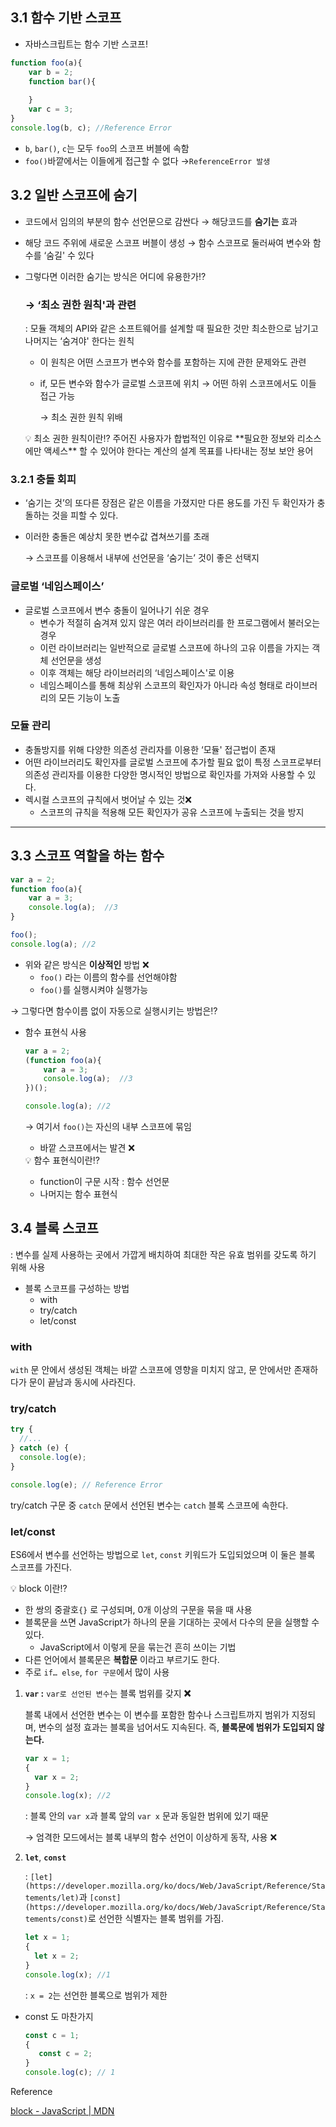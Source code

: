 ## 3.1 함수 기반 스코프

- 자바스크립트는 함수 기반 스코프!

```jsx
function foo(a){
    var b = 2;
    function bar(){
        
    }
    var c = 3;
}
console.log(b, c); //Reference Error
```

- `b`, `bar()`, `c`는 모두 `foo`의 스코프 버블에 속함
- `foo()`바깥에서는 이들에게 접근할 수 없다 →`ReferenceError 발생`

## 3.2 일반 스코프에 숨기

- 코드에서 임의의 부분의 함수 선언문으로 감싼다 → 해당코드를 **숨기는** 효과
- 해당 코드 주위에 새로운 스코프 버블이 생성 → 함수 스코프로 둘러싸여 변수와 함수를 ‘숨길' 수 있다
- 그렇다면 이러한 숨기는 방식은 어디에 유용한가⁉️

  ### → ‘최소 권한 원칙'과 관련

  : 모듈 객체의 API와 같은 소프트웨어를 설계할 때 필요한 것만 최소한으로 남기고 나머지는 ‘숨겨야' 한다는 원칙

    - 이 원칙은 어떤 스코프가 변수와 함수를 포함하는 지에 관한 문제와도 관련
    - if, 모든 변수와 함수가 글로벌 스코프에 위치 → 어떤 하위 스코프에서도 이들 접근 가능

      → 최소 권한 원칙 위배


    <aside>
    💡 최소 권한 원칙이란⁉️
    주어진 사용자가 합법적인 이유로 **필요한 정보와 리소스에만 액세스** 할 수 있어야 한다는 계산의 설계 목표를 나타내는 정보 보안 용어
    
    </aside>


### 3.2.1 충돌 회피

- ‘숨기는 것’의 또다른 장점은 같은 이름을 가졌지만 다른 용도를 가진 두 확인자가 충돌하는 것을 피할 수 있다.
- 이러한 충돌은 예상치 못한 변수값 겹쳐쓰기를 초래

  → 스코프를 이용해서 내부에 선언문을 ‘숨기는’ 것이 좋은 선택지


### 글로벌 ‘네임스페이스’

- 글로벌 스코프에서 변수 충돌이 일어나기 쉬운 경우
    - 변수가 적절히 숨겨져 있지 않은 여러 라이브러리를 한 프로그램에서 불러오는 경우
    - 이런 라이브러리는 일반적으로 글로벌 스코프에 하나의 고유 이름을 가지는 객체 선언문을 생성
    - 이후 객체는 해당 라이브러리의 ‘네임스페이스'로 이용
    - 네임스페이스를 통해 최상위 스코프의 확인자가 아니라 속성 형태로 라이브러리의 모든 기능이 노출

### 모듈 관리

- 충돌방지를 위해 다양한 의존성 관리자를 이용한 ‘모듈' 접근법이 존재
- 어떤 라이브러리도 확인자를 글로벌 스코프에 추가할 필요 없이 특정 스코프로부터 의존성 관리자를 이용한 다양한 명시적인 방법으로 확인자를 가져와 사용할 수 있다.
- 렉시컬 스코프의 규칙에서 벗어날 수 있는 것❌
    - 스코프의 규칙을 적용해 모든 확인자가 공유 스코프에 누출되는 것을 방지

---

## 3.3 스코프 역할을 하는 함수

```jsx
var a = 2;
function foo(a){
    var a = 3;
    console.log(a);  //3
}

foo();
console.log(a); //2
```

- 위와 같은 방식은 **이상적인** 방법 ❌
    - `foo()`  라는 이름의 함수를 선언해야함
    - `foo()`를 실행시켜야 실행가능

→ 그렇다면 함수이름 없이 자동으로 실행시키는 방법은⁉️

- 함수 표현식 사용

    ```jsx
    var a = 2;
    (function foo(a){
        var a = 3;
        console.log(a);  //3
    })();
    
    console.log(a); //2
    ```

  → 여기서 `foo()`는 자신의 내부 스코프에 묶임

    - 바깥 스코프에서는 발견 ❌


    <aside>
    💡 함수 표현식이란⁉️
  
    - function이 구문 시작 : 함수 선언문
    - 나머지는 함수 표현식

    </aside>


## 3.4 **블록 스코프**

: 변수를 실제 사용하는 곳에서 가깝게 배치하여 최대한 작은 유효 범위를 갖도록 하기 위해 사용

- 블록 스코프를 구성하는 방법
    - with
    - try/catch
    - let/const

### **with**

`with` 문 안에서 생성된 객체는 바깥 스코프에 영향을 미치지 않고, 문 안에서만 존재하다가 문이 끝남과 동시에 사라진다.

### **try/catch**

```jsx
try {
  //...
} catch (e) {
  console.log(e);
}

console.log(e); // Reference Error
```

try/catch 구문 중 `catch` 문에서 선언된 변수는 `catch` 블록 스코프에 속한다.

### **let/const**

ES6에서 변수를 선언하는 방법으로 `let`, `const` 키워드가 도입되었으며 이 둘은 블록 스코프를 가진다.


<aside>
💡 block 이란⁉️

- 한 쌍의 중괄호`{}` 로 구성되며, 0개 이상의 구문을 묶을 때 사용
- 블록문을 쓰면 JavaScript가 하나의 문을 기대하는 곳에서 다수의 문을 실행할 수 있다.
    - JavaScript에서 이렇게 문을 묶는건 흔히 쓰이는 기법
- 다른 언어에서 블록문은 **복합문** 이라고 부르기도 한다.
- 주로 `if… else`, `for 구문`에서 많이 사용

1. **`var`
   :** `var로 선언된 변수`는 블록 범위를 갖지 **❌**

   블록 내에서 선언한 변수는 이 변수를 포함한 함수나 스크립트까지 범위가 지정되며, 변수의 설정 효과는 블록을 넘어서도 지속된다. 즉, **블록문에 범위가 도입되지 않는다.**

    ```jsx
    var x = 1;
    {
      var x = 2;
    }
    console.log(x); //2
    ```

   : 블록 안의 `var x`과 블록 앞의 `var x` 문과 동일한 범위에 있기 때문

   → 엄격한 모드에서는 블록 내부의 함수 선언이 이상하게 동작, 사용 ❌

2. **`let`**, **`const`**

   : `[let](https://developer.mozilla.org/ko/docs/Web/JavaScript/Reference/Statements/let)`과 `[const](https://developer.mozilla.org/ko/docs/Web/JavaScript/Reference/Statements/const)`로 선언한 식별자는 블록 범위를 가짐.

    ```jsx
    let x = 1;
    {
      let x = 2;
    }
    console.log(x); //1
    ```

    : `x = 2`는 선언한 블록으로 범위가 제한

- const 도 마찬가지

    ```jsx
    const c = 1;
    {
       const c = 2;
    }
    console.log(c); // 1
    ```

</aside>

Reference

[block - JavaScript | MDN](https://developer.mozilla.org/ko/docs/Web/JavaScript/Reference/Statements/block#description)

[](https://ko.theastrologypage.com/principle-least-privilege)
